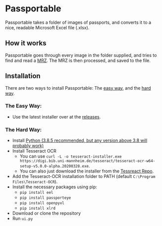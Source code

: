 # Passportable
Passportable takes a folder of images of passports, and converts it to a nice, readable Microsoft Excel file (.xlsx).
## How it works
Passportable goes through every image in the folder supplied, and tries to find and
read a [MRZ](https://en.wikipedia.org/wiki/Machine-readable_passport).
The MRZ is then processed, and saved to the file.
## Installation
There are two ways to install Passportable: The [easy way](#The-Easy-Way), and the [hard way](#The-Hard-Way).
### The Easy Way:
 * Use the latest installer over at the [releases](https://github.com/Guy-Adler/solid-journey/releases).
### The Hard Way:
 * Install [Python (3.8.5 recommended, but any version above 3.8 will probably work)](https://www.python.org/downloads/)
 * Install Tesseract OCR
   * You can use `curl -L -o tesseract-installer.exe https://digi.bib.uni-mannheim.de/tesseract/tesseract-ocr-w64-setup-v5.0.0-alpha.20200328.exe`.
   * You can also just download the installer from the [Tessreact Repo](https://github.com/UB-Mannheim/tesseract/wiki).
 * Add the Tesseract-OCR installation folder to PATH (default `C:\Program Files\Tesseract-OCR`).
 * Install the necessary packages using pip:
   * `pip install eel`
   * `pip install passporteye`
   * `pip install openpyxl`
   * `pip install xlrd`
 * Download or clone the repository
 * Run `ui.py`
